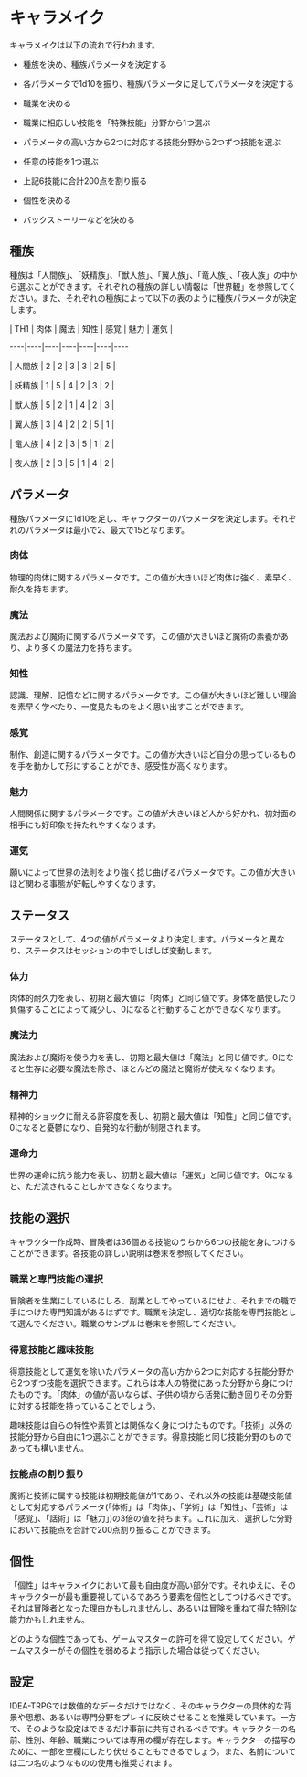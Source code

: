  
  
# キャラメイク  
  
キャラメイクは以下の流れで行われます。  
  
- 種族を決め、種族パラメータを決定する  
- 各パラメータで1d10を振り、種族パラメータに足してパラメータを決定する  
- 職業を決める  
- 職業に相応しい技能を「特殊技能」分野から1つ選ぶ  
- パラメータの高い方から2つに対応する技能分野から2つずつ技能を選ぶ  
- 任意の技能を1つ選ぶ  
- 上記6技能に合計200点を割り振る  
- 個性を決める  
- バックストーリーなどを決める  
  
## 種族  
  
種族は「人間族」、「妖精族」、「獣人族」、「翼人族」、「竜人族」、「夜人族」の中から選ぶことができます。それぞれの種族の詳しい情報は「世界観」を参照してください。また、それぞれの種族によって以下の表のように種族パラメータが決定します。  
  
  
| TH1 | 肉体 | 魔法 | 知性 | 感覚 | 魅力 | 運気 |  
----|----|----|----|----|----|----   
| 人間族 | 2 | 2 | 3 | 3 | 2 | 5 |  
| 妖精族 | 1 | 5 | 4 | 2 | 3 | 2 |  
| 獣人族 | 5 | 2 | 1 | 4 | 2 | 3 |  
| 翼人族 | 3 | 4 | 2 | 2 | 5 | 1 |  
| 竜人族 | 4 | 2 | 3 | 5 | 1 | 2 |  
| 夜人族 | 2 | 3 | 5 | 1 | 4 | 2 |  
  
## パラメータ  
  
種族パラメータに1d10を足し、キャラクターのパラメータを決定します。それぞれのパラメータは最小で2、最大で15となります。  
  
### 肉体  
  
物理的肉体に関するパラメータです。この値が大きいほど肉体は強く、素早く、耐久を持ちます。  
  
### 魔法  
  
魔法および魔術に関するパラメータです。この値が大きいほど魔術の素養があり、より多くの魔法力を持ちます。  
  
### 知性  
  
認識、理解、記憶などに関するパラメータです。この値が大きいほど難しい理論を素早く学べたり、一度見たものをよく思い出すことができます。  
  
### 感覚  
  
制作、創造に関するパラメータです。この値が大きいほど自分の思っているものを手を動かして形にすることができ、感受性が高くなります。  
  
### 魅力  
  
人間関係に関するパラメータです。この値が大きいほど人から好かれ、初対面の相手にも好印象を持たれやすくなります。  
  
### 運気  
  
願いによって世界の法則をより強く捻じ曲げるパラメータです。この値が大きいほど関わる事態が好転しやすくなります。  
  
## ステータス  
  
ステータスとして、4つの値がパラメータより決定します。パラメータと異なり、ステータスはセッションの中でしばしば変動します。  
  
### 体力  
  
肉体的耐久力を表し、初期と最大値は「肉体」と同じ値です。身体を酷使したり負傷することによって減少し、0になると行動することができなくなります。  
  
### 魔法力  
  
魔法および魔術を使う力を表し、初期と最大値は「魔法」と同じ値です。0になると生存に必要な魔法を除き、ほとんどの魔法と魔術が使えなくなります。  
  
### 精神力  
  
精神的ショックに耐える許容度を表し、初期と最大値は「知性」と同じ値です。0になると憂鬱になり、自発的な行動が制限されます。  
  
### 運命力  
  
世界の運命に抗う能力を表し、初期と最大値は「運気」と同じ値です。0になると、ただ流されることしかできなくなります。  
  
## 技能の選択  
  
キャラクター作成時、冒険者は36個ある技能のうちから6つの技能を身につけることができます。各技能の詳しい説明は巻末を参照してください。  
  
### 職業と専門技能の選択  
  
冒険者を生業にしているにしろ、副業としてやっているにせよ、それまでの職で手につけた専門知識があるはずです。職業を決定し、適切な技能を専門技能として選んでください。職業のサンプルは巻末を参照してください。  
  
### 得意技能と趣味技能  
  
得意技能として運気を除いたパラメータの高い方から2つに対応する技能分野から2つずつ技能を選択できます。これらは本人の特徴にあった分野から身につけたものです。「肉体」の値が高いならば、子供の頃から活発に動き回りその分野に対する技能を持っていることでしょう。  
  
趣味技能は自らの特性や素質とは関係なく身につけたものです。「技術」以外の技能分野から自由に1つ選ぶことができます。得意技能と同じ技能分野のものであっても構いません。  
  
### 技能点の割り振り  
  
魔術と技術に属する技能は初期技能値が1であり、それ以外の技能は基礎技能値として対応するパラメータ(「体術」は「肉体」、「学術」は「知性」、「芸術」は「感覚」、「話術」は「魅力」)の3倍の値を持ちます。これに加え、選択した分野において技能点を合計で200点割り振ることができます。  
  
## 個性  
  
「個性」はキャラメイクにおいて最も自由度が高い部分です。それゆえに、そのキャラクターが最も重要視しているであろう要素を個性としてつけるべきです。それは冒険者となった理由かもしれませんし、あるいは冒険を重ねて得た特別な能力かもしれません。  
  
どのような個性であっても、ゲームマスターの許可を得て設定してください。ゲームマスターがその個性を弱めるよう指示した場合は従ってください。  
  
## 設定  
  
IDEA-TRPGでは数値的なデータだけではなく、そのキャラクターの具体的な背景や思想、あるいは専門分野をプレイに反映させることを推奨しています。一方で、そのような設定はできるだけ事前に共有されるべきです。キャラクターの名前、性別、年齢、職業については専用の欄が存在します。キャラクターの描写のために、一部を空欄にしたり伏せることもできるでしょう。また、名前については二つ名のようなものの使用も推奨されます。  
  
